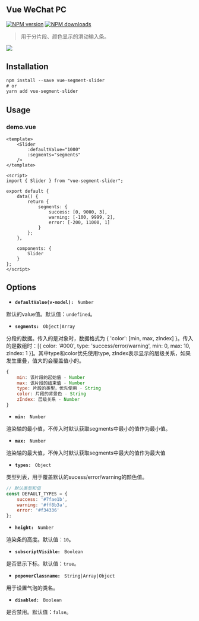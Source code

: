 ## Vue WeChat PC
[![NPM version](https://img.shields.io/npm/v/vue-segment-slider.svg?style=flat)](https://npmjs.com/package/vue-segment-slider)
[![NPM downloads](https://img.shields.io/npm/dm/vue-segment-slider.svg?style=flat)](https://npmjs.com/package/vue-segment-slider)
> 用于分片段、颜色显示的滑动输入条。

![](http://assets-cdn.99plas.com/packages/slider-demo.png)

## Installation

```javascript
npm install --save vue-segment-slider
# or
yarn add vue-segment-slider
```

## Usage

### demo.vue

```vue
<template>
    <Slider
        :defaultValue="1000"
        :segments="segments"
    />
</template>

<script>
import { Slider } from "vue-segment-slider";

export default {
    data() {
        return {
            segments: {
                success: [0, 9000, 3],
                warning: [-100, 9999, 2],
                error: [-200, 11000, 1]
            }
        };
    },

    components: {
        Slider
    }
};
</script>
```

## Options

- **`defaultValue(v-model): `** `Number`

默认的value值。默认值：`undefined`。

- **`segments: `** `Object|Array`

分段的数据。传入的是对象时，数据格式为 { 'color': [min, max, zIndex] }。传入的是数组时：[{ color: '#000', type: 'success/error/warning', min: 0, max: 10, zIndex: 1 }]。其中type和color优先使用type, zIndex表示显示的层级关系，如果发生重叠，值大的会覆盖值小的。

```javascript
{
    min: 该片段的起始值 - Number
    max: 该片段的结束值 - Number
    type: 片段的类型，优先使用 - String
    color: 片段的背景色 - String
    zIndex: 层级关系 - Number
}
```

- **`min: `** `Number`

渲染轴的最小值，不传入时默认获取segments中最小的值作为最小值。

- **`max: `** `Number`

渲染轴的最大值，不传入时默认获取segments中最大的值作为最大值

- **`types: `** `Object`

类型列表，用于覆盖默认的sucess/error/warning的颜色值。

```javascript
// 默认类型和值
const DEFAULT_TYPES = {
    success: '#7fae1b',
    warning: '#ff8b3a',
    error: '#f34336'
};
```

- **`height: `** `Number`

渲染条的高度。默认值：`10`。

- **`subscriptVisible: `** `Boolean`

是否显示下标。默认值：`true`。

- **`popoverClassname: `** `String|Array|Object`

用于设置气泡的类名。

- **`disabled: `** `Boolean`

是否禁用。默认值：`false`。

